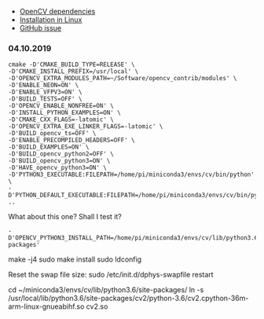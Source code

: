 
* [OpenCV dependencies](https://github.com/chrismeyersfsu/playbook-opencv/blob/master/roles/common/defaults/main.yml)
* [Installation in Linux ](https://docs.opencv.org/master/d7/d9f/tutorial_linux_install.html)
* [GitHub issue](https://github.com/opencv/opencv/issues/15328)


### 04.10.2019

```shell
cmake -D'CMAKE_BUILD_TYPE=RELEASE' \
-D'CMAKE_INSTALL_PREFIX=/usr/local' \
-D'OPENCV_EXTRA_MODULES_PATH=~/Software/opencv_contrib/modules' \
-D'ENABLE_NEON=ON' \
-D'ENABLE_VFPV3=ON' \
-D'BUILD_TESTS=OFF' \
-D'OPENCV_ENABLE_NONFREE=ON' \
-D'INSTALL_PYTHON_EXAMPLES=ON' \
-D'CMAKE_CXX_FLAGS=-latomic' \
-D'OPENCV_EXTRA_EXE_LINKER_FLAGS=-latomic' \
-D'BUILD_opencv_ts=OFF' \
-D'ENABLE_PRECOMPILED_HEADERS=OFF' \
-D'BUILD_EXAMPLES=ON' \
-D'BUILD_opencv_python2=OFF' \
-D'BUILD_opencv_python3=ON' \
-D'HAVE_opencv_python3=ON' \
-D'PYTHON3_EXECUTABLE:FILEPATH=/home/pi/miniconda3/envs/cv/bin/python' \
-D'PYTHON_DEFAULT_EXECUTABLE:FILEPATH=/home/pi/miniconda3/envs/cv/bin/python' ..
```
What about this one? Shall I test it?
```shell
-D'OPENCV_PYTHON3_INSTALL_PATH=/home/pi/miniconda3/envs/cv/lib/python3.6/site-packages'
```

make -j4
sudo make install
sudo ldconfig

Reset the swap file size:
sudo /etc/init.d/dphys-swapfile restart

cd ~/miniconda3/envs/cv/lib/python3.6/site-packages/
ln -s /usr/local/lib/python3.6/site-packages/cv2/python-3.6/cv2.cpython-36m-arm-linux-gnueabihf.so cv2.so
